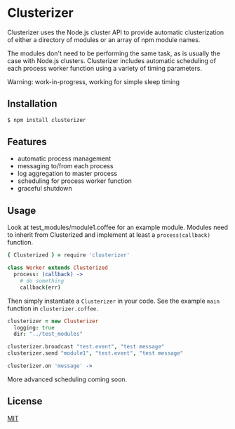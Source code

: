 # Clusterizer

Clusterizer uses the Node.js cluster API to provide automatic clusterization of either a directory of modules or an array of npm module names.

The modules don't need to be performing the same task, as is usually the case with Node.js clusters. Clusterizer includes automatic scheduling of each process worker function using a variety of timing parameters.

Warning: work-in-progress, working for simple sleep timing

## Installation

```bash
$ npm install clusterizer
```

## Features

- automatic process management
- messaging to/from each process
- log aggregation to master process
- scheduling for process worker function
- graceful shutdown

## Usage

Look at test_modules/module1.coffee for an example module. Modules need to inherit from Clusterized and implement at least a `process(callback)` function.

```coffee
{ Clusterized } = require 'clusterizer'

class Worker extends Clusterized
  process: (callback) ->
    # do something
    callback(err)
```

Then simply instantiate a `Clusterizer` in your code. See the example `main` function in `clusterizer.coffee`.

```coffee
clusterizer = new Clusterizer
  logging: true
  dir: "../test_modules"

clusterizer.broadcast "test.event", "test message"
clusterizer.send "module1", "test.event", "test message"

clusterizer.on 'message' ->

```

More advanced scheduling coming soon.

## License

  [MIT](LICENSE)
